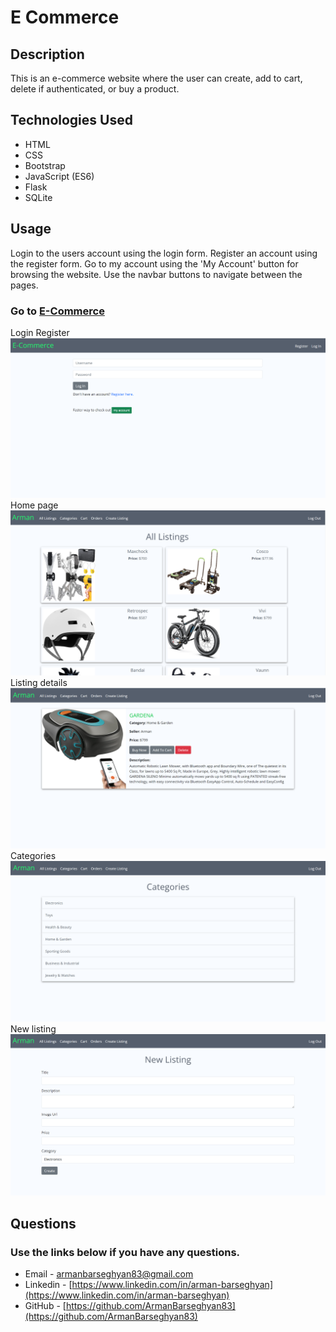 # E Commerce

## Description
This is an e-commerce website where the user can create, add to cart, delete if authenticated, or buy a product.

## Technologies Used
- HTML
- CSS
- Bootstrap
- JavaScript (ES6)
- Flask
- SQLite 

## Usage
Login to the users account using the login form. Register an account using the register form. Go to my account using the 'My Account' button for browsing the website. Use the navbar buttons to navigate between the pages.

### Go to [E-Commerce](https://flask-app-3cw8.onrender.com/)

Login Register
![Login Register](./assets/login-register.png)
Home page
![Home page](./assets/home.png)
Listing details
![Listing details](./assets/listing-detail.png)
Categories
![Categories](./assets/categories.png)
New listing
![New listing](./assets/create-listing.png)

## Questions
### Use the links below if you have any questions.
- Email - [armanbarseghyan83@gmail.com](mailto:armanbarseghyan83@gmail.com)
- Linkedin - [https://www.linkedin.com/in/arman-barseghyan](https://www.linkedin.com/in/arman-barseghyan)
- GitHub - [https://github.com/ArmanBarseghyan83](https://github.com/ArmanBarseghyan83)